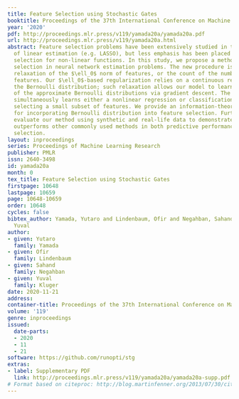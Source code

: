```yaml
---
title: Feature Selection using Stochastic Gates
booktitle: Proceedings of the 37th International Conference on Machine Learning
year: '2020'
pdf: http://proceedings.mlr.press/v119/yamada20a/yamada20a.pdf
url: http://proceedings.mlr.press/v119/yamada20a.html
abstract: Feature selection problems have been extensively studied in the setting
  of linear estimation (e.g. LASSO), but less emphasis has been placed on feature
  selection for non-linear functions. In this study, we propose a method for feature
  selection in neural network estimation problems. The new procedure is based on probabilistic
  relaxation of the $\ell_0$ norm of features, or the count of the number of selected
  features. Our $\ell_0$-based regularization relies on a continuous relaxation of
  the Bernoulli distribution; such relaxation allows our model to learn the parameters
  of the approximate Bernoulli distributions via gradient descent. The proposed framework
  simultaneously learns either a nonlinear regression or classification function while
  selecting a small subset of features. We provide an information-theoretic justification
  for incorporating Bernoulli distribution into feature selection. Furthermore, we
  evaluate our method using synthetic and real-life data to demonstrate that our approach
  outperforms other commonly used methods in both predictive performance and feature
  selection.
layout: inproceedings
series: Proceedings of Machine Learning Research
publisher: PMLR
issn: 2640-3498
id: yamada20a
month: 0
tex_title: Feature Selection using Stochastic Gates
firstpage: 10648
lastpage: 10659
page: 10648-10659
order: 10648
cycles: false
bibtex_author: Yamada, Yutaro and Lindenbaum, Ofir and Negahban, Sahand and Kluger,
  Yuval
author:
- given: Yutaro
  family: Yamada
- given: Ofir
  family: Lindenbaum
- given: Sahand
  family: Negahban
- given: Yuval
  family: Kluger
date: 2020-11-21
address: 
container-title: Proceedings of the 37th International Conference on Machine Learning
volume: '119'
genre: inproceedings
issued:
  date-parts:
  - 2020
  - 11
  - 21
software: https://github.com/runopti/stg
extras:
- label: Supplementary PDF
  link: http://proceedings.mlr.press/v119/yamada20a/yamada20a-supp.pdf
# Format based on citeproc: http://blog.martinfenner.org/2013/07/30/citeproc-yaml-for-bibliographies/
---
```

